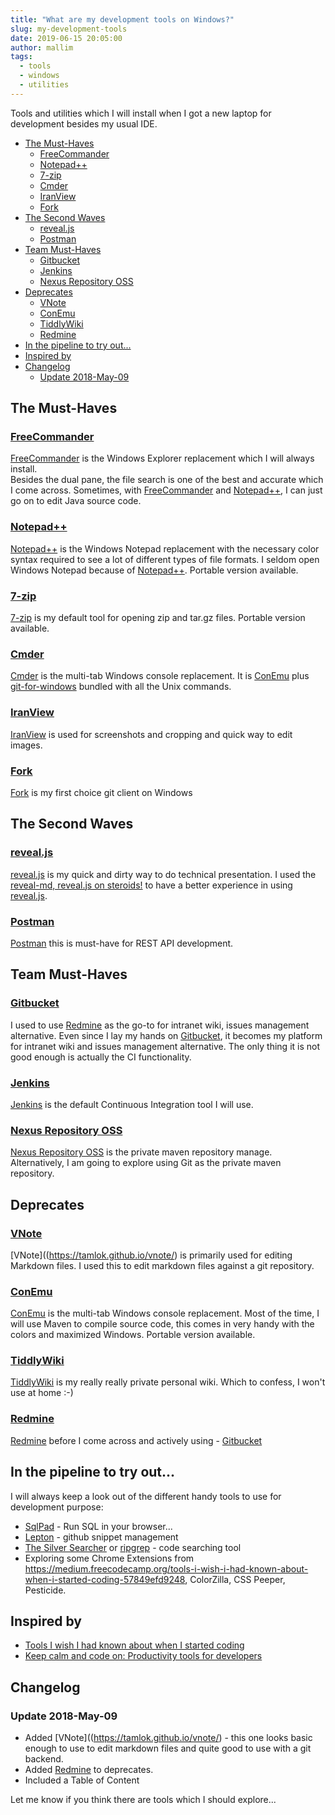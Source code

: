 ```yaml
---
title: "What are my development tools on Windows?"
slug: my-development-tools
date: 2019-06-15 20:05:00
author: mallim
tags:
  - tools
  - windows
  - utilities
---
```


Tools and utilities which I will install when I got a new laptop for development besides my usual IDE.

<!-- START doctoc generated TOC please keep comment here to allow auto update -->
<!-- DON'T EDIT THIS SECTION, INSTEAD RE-RUN doctoc TO UPDATE -->

- [The Must-Haves](#the-must-haves)
  - [FreeCommander](#freecommander)
  - [Notepad++](#notepad)
  - [7-zip](#7-zip)
  - [Cmder](#cmder)
  - [IranView](#iranview)
  - [Fork](#fork)
- [The Second Waves](#the-second-waves)
  - [reveal.js](#revealjs)
  - [Postman](#postman)
- [Team Must-Haves](#team-must-haves)
  - [Gitbucket](#gitbucket)
  - [Jenkins](#jenkins)
  - [Nexus Repository OSS](#nexus-repository-oss)
- [Deprecates](#deprecates)
  - [VNote](#vnote)
  - [ConEmu](#conemu)
  - [TiddlyWiki](#tiddlywiki)
  - [Redmine](#redmine)
- [In the pipeline to try out...](#in-the-pipeline-to-try-out)
- [Inspired by](#inspired-by)
- [Changelog](#changelog)
  - [Update 2018-May-09](#update-2018-may-09)

<!-- END doctoc generated TOC please keep comment here to allow auto update -->

## The Must-Haves

### [FreeCommander](https://freecommander.com)

[FreeCommander](https://freecommander.com) is the Windows Explorer replacement which I will always install.<br>
Besides the dual pane, the file search is one of the best and accurate which I come across. Sometimes, with
[FreeCommander](https://freecommander.com) and [Notepad++](https://notepad-plus-plus.org/), I can just go on
to edit Java source code.

### [Notepad++](https://notepad-plus-plus.org/)

[Notepad++](https://notepad-plus-plus.org/) is the Windows Notepad replacement with the necessary color syntax required to see a lot of different types of file formats.
I seldom open Windows Notepad because of [Notepad++](https://notepad-plus-plus.org/). Portable version available.

### [7-zip](https://www.7-zip.org/)

[7-zip](https://www.7-zip.org/) is my default tool for opening zip and tar.gz files. Portable version available.

### [Cmder](https://cmder.net/)

[Cmder](https://cmder.net/) is the multi-tab Windows console replacement.
It is [ConEmu](https://conemu.github.io/) plus [git-for-windows](https://gitforwindows.org/) bundled with all the Unix commands.

### [IranView](https://www.irfanview.com/)

[IranView](https://www.irfanview.com/) is used for screenshots and cropping and quick way to edit images.

### [Fork](https://git-fork.com/)

[Fork](https://git-fork.com/) is my first choice git client on Windows

## The Second Waves

### [reveal.js](https://github.com/hakimel/reveal.js/)

[reveal.js](https://github.com/hakimel/reveal.js/) is my quick and dirty way to do technical presentation. I used the [reveal-md, reveal.js on steroids!](https://github.com/webpro/reveal-md)
to have a better experience in using [reveal.js](https://github.com/hakimel/reveal.js/).

### [Postman](https://www.getpostman.com/)

[Postman](https://www.getpostman.com/) this is must-have for REST API development.

## Team Must-Haves

### [Gitbucket](https://gitbucket.github.io/)

I used to use [Redmine](https://www.redmine.org/) as the go-to for intranet wiki, issues management alternative. Even since
I lay my hands on [Gitbucket](https://gitbucket.github.io/), it becomes my platform for intranet wiki and issues management alternative.
The only thing it is not good enough is actually the CI functionality.

### [Jenkins](https://jenkins.io/)

[Jenkins](https://jenkins.io/) is the default Continuous Integration tool I will use.

### [Nexus Repository OSS](https://www.sonatype.com/nexus-repository-oss)

[Nexus Repository OSS](https://www.sonatype.com/nexus-repository-oss) is the private maven repository manage.
Alternatively, I am going to explore using Git as the private maven repository.

## Deprecates

### [VNote](https://tamlok.github.io/vnote/)

[VNote]((https://tamlok.github.io/vnote/) is primarily used for editing Markdown files. I used this to edit markdown files against a git repository.

### [ConEmu](https://conemu.github.io/)

[ConEmu](https://conemu.github.io/) is the multi-tab Windows console replacement.
Most of the time, I will use Maven to compile source code, this comes in very handy with the colors and maximized Windows.
Portable version available.

### [TiddlyWiki](https://tiddlywiki.com/)

[TiddlyWiki](https://tiddlywiki.com/) is my really really private personal wiki. Which to confess, I won't use at home :-)

### [Redmine](https://www.redmine.org/)

[Redmine](https://www.redmine.org/) before I come across and actively using - [Gitbucket](https://gitbucket.github.io/)

## In the pipeline to try out...

I will always keep a look out of the different handy tools to use for development purpose:

- [SqlPad](http://rickbergfalk.github.io/sqlpad/) - Run SQL in your browser...
- [Lepton](https://github.com/hackjutsu/Lepton) - github snippet management
- [The Silver Searcher](https://geoff.greer.fm/ag/) or [ripgrep](https://github.com/BurntSushi/ripgrep) - code searching tool
- Exploring some Chrome Extensions from https://medium.freecodecamp.org/tools-i-wish-i-had-known-about-when-i-started-coding-57849efd9248,
  ColorZilla, CSS Peeper, Pesticide.

## Inspired by

- [Tools I wish I had known about when I started coding](https://medium.freecodecamp.org/tools-i-wish-i-had-known-about-when-i-started-coding-57849efd9248)
- [Keep calm and code on: Productivity tools for developers](https://dev.to/marina_pilip/keep-calm-and-code-on-productivity-tools-for-developers-10o4)

## Changelog

### Update 2018-May-09

- Added [VNote]((https://tamlok.github.io/vnote/) - this one looks basic enough to use to edit markdown files and quite good to use with a git backend.
- Added [Redmine](https://www.redmine.org/) to deprecates.
- Included a Table of Content

Let me know if you think there are tools which I should explore...
